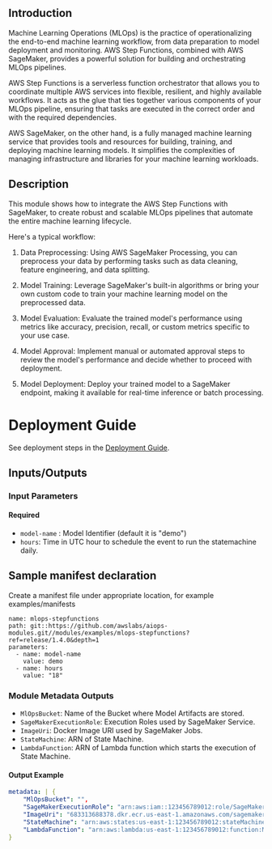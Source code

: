 ## Introduction
Machine Learning Operations (MLOps) is the practice of operationalizing the end-to-end machine learning workflow, from data preparation to model deployment and monitoring. AWS Step Functions, combined with AWS SageMaker, provides a powerful solution for building and orchestrating MLOps pipelines.

AWS Step Functions is a serverless function orchestrator that allows you to coordinate multiple AWS services into flexible, resilient, and highly available workflows. It acts as the glue that ties together various components of your MLOps pipeline, ensuring that tasks are executed in the correct order and with the required dependencies.

AWS SageMaker, on the other hand, is a fully managed machine learning service that provides tools and resources for building, training, and deploying machine learning models. It simplifies the complexities of managing infrastructure and libraries for your machine learning workloads.


## Description

This module shows how to integrate the AWS Step Functions with SageMaker, to create robust and scalable MLOps pipelines that automate the entire machine learning lifecycle.

Here's a typical workflow:

1. Data Preprocessing: Using AWS SageMaker Processing, you can preprocess your data by performing tasks such as data cleaning, feature engineering, and data splitting.

2. Model Training: Leverage SageMaker's built-in algorithms or bring your own custom code to train your machine learning model on the preprocessed data.

3. Model Evaluation: Evaluate the trained model's performance using metrics like accuracy, precision, recall, or custom metrics specific to your use case.

4. Model Approval: Implement manual or automated approval steps to review the model's performance and decide whether to proceed with deployment.

5. Model Deployment: Deploy your trained model to a SageMaker endpoint, making it available for real-time inference or batch processing.



# Deployment Guide

See deployment steps in the [Deployment Guide](../../../DEPLOYMENT.md).


## Inputs/Outputs

### Input Parameters

#### Required

- `model-name` : Model Identifier  (default it is "demo")
- `hours`: Time in UTC hour to schedule the event to run the statemachine daily.

## Sample manifest declaration

Create a manifest file under appropriate location, for example examples/manifests
```
name: mlops-stepfunctions
path: git::https://github.com/awslabs/aiops-modules.git//modules/examples/mlops-stepfunctions?ref=release/1.4.0&depth=1
parameters:
  - name: model-name
    value: demo
  - name: hours
    value: "18"
```

### Module Metadata Outputs

- `MlOpsBucket`: Name of the Bucket where Model Artifacts are stored.
- `SageMakerExecutionRole`: Execution Roles used by SageMaker Service.
- `ImageUri`: Docker Image URI used by SageMaker Jobs.
- `StateMachine`: ARN of State Machine.
- `LambdaFunction`: ARN of Lambda function which starts the execution of State Machine.

#### Output Example

```yaml
metadata: | {
    "MlOpsBucket": "",
    "SageMakerExecutionRole": "arn:aws:iam::123456789012:role/SageMakerExecutionRole",
    "ImageUri": "683313688378.dkr.ecr.us-east-1.amazonaws.com/sagemaker-scikit-learn:1.2-1-cpu-py3",
    "StateMachine": "arn:aws:states:us-east-1:123456789012:stateMachine:MLOpsStateMachine",
    "LambdaFunction": "arn:aws:lambda:us-east-1:123456789012:function:MlOpsLambdaFunction",
}
```